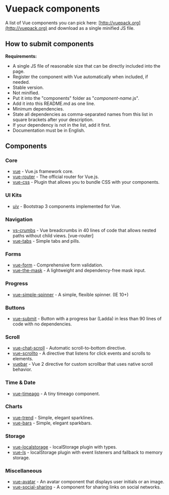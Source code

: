
# Vuepack components

A list of Vue components you can pick here: [http://vuepack.org](http://vuepack.org) and download as a single minified JS file.

## How to submit components

**Requirements:**
* A single JS file of reasonable size that can be directly included into the page.
* Register the component with Vue automatically when included, if needed.
* Stable version.
* Not minified.
* Put it into the "components" folder as "_component-name_.js".
* Add it into this README.md as one line.
* Minimum dependencies.
* State all dependencies as comma-separated names from this list in square brackets after your description.
* If your dependency is not in the list, add it first.
* Documentation must be in English.

## Components

### Core

 - [vue](https://vuejs.org) - Vue.js framework core.
 - [vue-router](https://github.com/vuejs/vue-router) - The official router for Vue.js.
 - [vue-css](https://github.com/NxtChg/pieces/tree/master/js/vue/vue-css) - Plugin that allows you to bundle CSS with your components.

### UI Kits

 - [uiv](https://github.com/wxsms/uiv) - Bootstrap 3 components implemented for Vue.

### Navigation

 - [vs-crumbs](https://github.com/NxtChg/pieces/tree/master/js/vue/vs-crumbs) - Vue breadcrumbs in 40 lines of code that allows nested paths without child views. [vue-router]
 - [vue-tabs](https://github.com/cristijora/vue-tabs) - Simple tabs and pills.

### Forms

 - [vue-form](https://github.com/fergaldoyle/vue-form) - Comprehensive form validation.
 - [vue-the-mask](https://github.com/vuejs-tips/vue-the-mask) - A lightweight and dependency-free mask input.

### Progress

 - [vue-simple-spinner](https://github.com/dzwillia/vue-simple-spinner) - A simple, flexible spinner. (IE 10+)

### Buttons

 - [vue-submit](https://github.com/NxtChg/pieces/tree/master/js/vue/vue-submit) - Button with a progress bar (Ladda) in less than 90 lines of code with no dependencies.

### Scroll

 - [vue-chat-scroll](https://github.com/theomessin/vue-chat-scroll) - Automatic scroll-to-bottom directive.
 - [vue-scrollto](https://github.com/rigor789/vue-scrollTo) - A directive that listens for click events and scrolls to elements.
 - [vuebar](https://github.com/DominikSerafin/vuebar) - Vue 2 directive for custom scrollbar that uses native scroll behavior.

### Time & Date

 - [vue-timeago](https://github.com/egoist/vue-timeago) - A tiny timeago component.

### Charts

 - [vue-trend](https://github.com/QingWei-Li/vue-trend) - Simple, elegant sparklines.
 - [vue-bars](https://github.com/DeviaVir/vue-bar) - Simple, elegant sparkbars.

### Storage

 - [vue-localstorage](https://github.com/pinguinjkeke/vue-local-storage) - localStorage plugin with types.
 - [vue-ls](https://github.com/RobinCK/vue-ls) - localStorage plugin with event listeners and fallback to memory storage.

### Miscellaneous

 - [vue-avatar](https://github.com/eliep/vue-avatar) - An avatar component that displays user initials or an image.
 - [vue-social-sharing](https://github.com/nicolasbeauvais/vue-social-sharing) - A component for sharing links on social networks.
